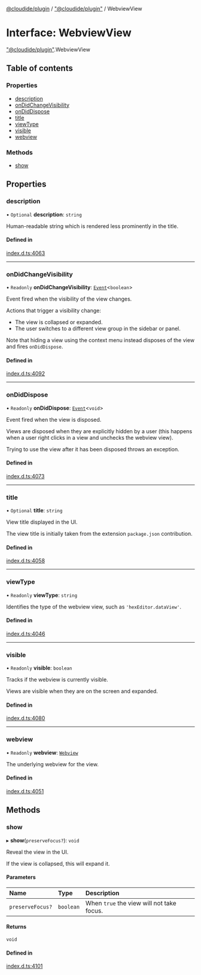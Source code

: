 [@cloudide/plugin](../README.md) / ["@cloudide/plugin"](../modules/_cloudide_plugin_.md) / WebviewView

# Interface: WebviewView

["@cloudide/plugin"](../modules/_cloudide_plugin_.md).WebviewView

## Table of contents

### Properties

- [description](cloudide_plugin_.WebviewView.md#description)
- [onDidChangeVisibility](cloudide_plugin_.WebviewView.md#ondidchangevisibility)
- [onDidDispose](cloudide_plugin_.WebviewView.md#ondiddispose)
- [title](cloudide_plugin_.WebviewView.md#title)
- [viewType](cloudide_plugin_.WebviewView.md#viewtype)
- [visible](cloudide_plugin_.WebviewView.md#visible)
- [webview](cloudide_plugin_.WebviewView.md#webview)

### Methods

- [show](cloudide_plugin_.WebviewView.md#show)

## Properties

### description

• `Optional` **description**: `string`

Human-readable string which is rendered less prominently in the title.

#### Defined in

[index.d.ts:4063](https://github.com/shuyaqian/cloudide-plugin-api/blob/26b31b9/index.d.ts#L4063)

___

### onDidChangeVisibility

• `Readonly` **onDidChangeVisibility**: [`Event`](cloudide_plugin_.Event.md)<`boolean`\>

Event fired when the visibility of the view changes.

Actions that trigger a visibility change:

- The view is collapsed or expanded.
- The user switches to a different view group in the sidebar or panel.

Note that hiding a view using the context menu instead disposes of the view and fires `onDidDispose`.

#### Defined in

[index.d.ts:4092](https://github.com/shuyaqian/cloudide-plugin-api/blob/26b31b9/index.d.ts#L4092)

___

### onDidDispose

• `Readonly` **onDidDispose**: [`Event`](cloudide_plugin_.Event.md)<`void`\>

Event fired when the view is disposed.

Views are disposed when they are explicitly hidden by a user (this happens when a user
right clicks in a view and unchecks the webview view).

Trying to use the view after it has been disposed throws an exception.

#### Defined in

[index.d.ts:4073](https://github.com/shuyaqian/cloudide-plugin-api/blob/26b31b9/index.d.ts#L4073)

___

### title

• `Optional` **title**: `string`

View title displayed in the UI.

The view title is initially taken from the extension `package.json` contribution.

#### Defined in

[index.d.ts:4058](https://github.com/shuyaqian/cloudide-plugin-api/blob/26b31b9/index.d.ts#L4058)

___

### viewType

• `Readonly` **viewType**: `string`

Identifies the type of the webview view, such as `'hexEditor.dataView'`.

#### Defined in

[index.d.ts:4046](https://github.com/shuyaqian/cloudide-plugin-api/blob/26b31b9/index.d.ts#L4046)

___

### visible

• `Readonly` **visible**: `boolean`

Tracks if the webview is currently visible.

Views are visible when they are on the screen and expanded.

#### Defined in

[index.d.ts:4080](https://github.com/shuyaqian/cloudide-plugin-api/blob/26b31b9/index.d.ts#L4080)

___

### webview

• `Readonly` **webview**: [`Webview`](cloudide_plugin_.Webview.md)

The underlying webview for the view.

#### Defined in

[index.d.ts:4051](https://github.com/shuyaqian/cloudide-plugin-api/blob/26b31b9/index.d.ts#L4051)

## Methods

### show

▸ **show**(`preserveFocus?`): `void`

Reveal the view in the UI.

If the view is collapsed, this will expand it.

#### Parameters

| Name | Type | Description |
| :------ | :------ | :------ |
| `preserveFocus?` | `boolean` | When `true` the view will not take focus. |

#### Returns

`void`

#### Defined in

[index.d.ts:4101](https://github.com/shuyaqian/cloudide-plugin-api/blob/26b31b9/index.d.ts#L4101)
